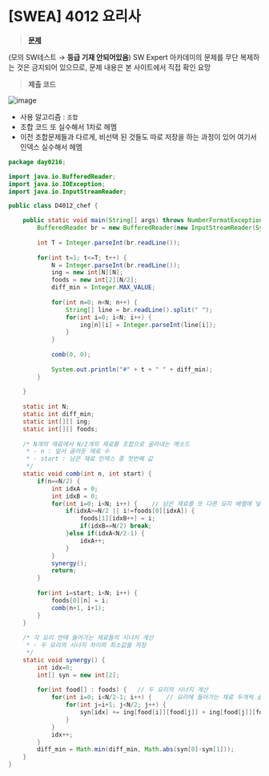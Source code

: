 # [SWEA] 4012 요리사
> **[문제](https://swexpertacademy.com/main/talk/solvingClub/problemPassedUser.do?contestProbId=AWIeUtVakTMDFAVH&solveclubId=AX69tP7quW4DFAVm&problemBoxTitle=day0216&problemBoxCnt=1&probBoxId=AX8Aq1jqLIADFAW0)**
> 

(모의 SW테스트 → **등급 기재 안되어있음**)
 	SW Expert 아카데미의 문제를 무단 복제하는 것은 금지되어 있으므로, 문제 내용은 본 사이트에서 직접 확인 요망
> **제출 코드**

![image](https://user-images.githubusercontent.com/80896077/174956555-fd826bf7-c8d6-4eaa-9593-e8707b9c11fc.png)

- 사용 알고리즘 : `조합`
- 조합 코드 또 실수해서 1차로 헤멤
- 이전 조합문제들과 다르게, 비선택 된 것들도 따로 저장을 하는 과정이 있어 여기서 인덱스 실수해서 헤멤

```java
package day0216;

import java.io.BufferedReader;
import java.io.IOException;
import java.io.InputStreamReader;

public class D4012_chef {

	public static void main(String[] args) throws NumberFormatException, IOException {
		BufferedReader br = new BufferedReader(new InputStreamReader(System.in));
		
		int T = Integer.parseInt(br.readLine());
		
		for(int t=1; t<=T; t++) {
			N = Integer.parseInt(br.readLine());
			ing = new int[N][N];
			foods = new int[2][N/2];
			diff_min = Integer.MAX_VALUE;
			
			for(int n=0; n<N; n++) {
				String[] line = br.readLine().split(" ");
				for(int i=0; i<N; i++) {
					ing[n][i] = Integer.parseInt(line[i]);
				}
			}
			
			comb(0, 0);
			
			System.out.println("#" + t + " " + diff_min);
		}
		
	}
	
	static int N;
	static int diff_min;
	static int[][] ing;
	static int[][] foods;
	
	/* N개의 재료에서 N/2개의 재료를 조합으로 골라내는 메소드
	 * - n : 앞서 골라둔 재료 수
	 * - start : 남은 재료 인덱스 중 첫번째 값
	 */
 	static void comb(int n, int start) {
		if(n==N/2) {
			int idxA = 0;
			int idxB = 0;
			for(int i=0; i<N; i++) {	// 남은 재료를 또 다른 요리 배열에 넣어두기
				if(idxA>=N/2 || i!=foods[0][idxA]) {
					foods[1][idxB++] = i;
					if(idxB==N/2) break;
				}else if(idxA<N/2-1) {
					idxA++;
				}
			}
			synergy();
			return;
		}
 		
 		for(int i=start; i<N; i++) {
			foods[0][n] = i;
			comb(n+1, i+1);
		}
	}
 	
 	/* 각 요리 안에 들어가는 재료들의 시너지 계산
 	 * - 두 요리의 시너지 차이릐 최소값을 저장
 	 */
 	static void synergy() {
 		int idx=0;
 		int[] syn = new int[2];
 		
 		for(int food[] : foods) {	// 두 요리의 시너지 계산
 			for(int i=0; i<N/2-1; i++) {	// 요리에 들어가는 재료 두개씩 골라 시너지 더해줌
 				for(int j=i+1; j<N/2; j++) {	
 					syn[idx] += ing[food[i]][food[j]] + ing[food[j]][food[i]];
 				}
 			}
 			idx++;
 		}
 		diff_min = Math.min(diff_min, Math.abs(syn[0]-syn[1]));
 	}
}
```
